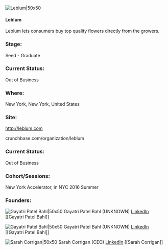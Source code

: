 

![Leblum|50x50](https://apimg.techstars.com/connect/images/image_files/57c8722fc2f1c4c4f4000021/original/leblum.png)

#### Leblum
Leblum lets consumers buy top quality flowers directly from the growers.

### Stage: 
Seed - Graduate 

### Current Status: 
Out of Business

### Where:
New York, New York, United States

### Site:
http://leblum.com



crunchbase.com/organization/leblum

### Current Status: 
Out of Business

### Cohort/Sessions: 
New York Accelerator, in NYC 2016 Summer

### Founders: 

![Gayatri Patel Bahl|50x50](https://apimg.techstars.com/connect/images/image_files/57e92385a93e9f4a29000001/original/gayatriheadshot.jpg) Gayatri Patel Bahl (UNKNOWN) [LinkedIn](https://linkedin.com/in/gayatripatelbahl) [[Gayatri Patel Bahl]]

![Gayatri Patel Bahl|50x50](https://apimg.techstars.com/connect/images/image_files/57e92385a93e9f4a29000001/original/gayatriheadshot.jpg) Gayatri Patel Bahl (UNKNOWN) [LinkedIn](https://linkedin.com/in/gayatripatelbahl) [[Gayatri Patel Bahl]]

![Sarah Corrigan|50x50](https://apimg.techstars.com/connect/images/image_files/57e1920080832064d2000001/original/unnamed.jpg) Sarah Corrigan (CEO) [LinkedIn](https://linkedin.com/in/sarah-corrigan-9a434766) [[Sarah Corrigan]]


